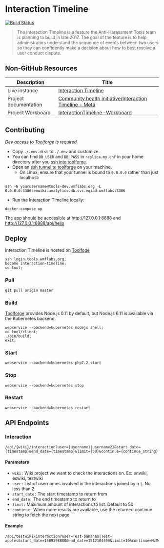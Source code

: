 # Interaction Timeline
[![Build Status](https://travis-ci.org/wikimedia/InteractionTimeline.svg?branch=master)](https://travis-ci.org/wikimedia/InteractionTimeline)

> The Interaction Timeline is a feature the Anti-Harassment Tools team is
> planning to build in late 2017. The goal of the feature is to help
> administrators understand the sequence of events between two users so
> they can confidently make a decision about how to best resolve a user conduct
> dispute.

## Non-GitHub Resources

Description | Title
----------- | --------
Live instance | [Interaction Timeline][t2]
Project documentation | [Community health initiative/Interaction Timeline - Meta][t2]
Project Workboard | [InteractionTimeline · Workboard][t3]

[t1]: https://tools.wmflabs.org/interaction-timeline/
[t2]: https://meta.wikimedia.org/wiki/Community_health_initiative/Interaction_Timeline
[t3]: https://phabricator.wikimedia.org/tag/interactiontimeline/

## Contributing
*Dev access to Toolforge is required.*
- Copy `./.env.dist` to `./.env` and customize.
- You can find `DB_USER` and `DB_PASS` in `replica.my.cnf` in your home directory after you [ssh into toolforge](https://wikitech.wikimedia.org/wiki/Help:Access#Accessing_Toolforge_instances).
- Open an [ssh tunnel to toolforge](https://wikitech.wikimedia.org/wiki/Help:Toolforge/Database#SSH_tunneling_for_local_testing_which_makes_use_of_Wiki_Replica_databases) on your machine.
  - On Linux, ensure that your tunnel is bound to `0.0.0.0` rather than just localhost:
```
ssh -N yourusername@tools-dev.wmflabs.org -L 0.0.0.0:3306:enwiki.analytics.db.svc.eqiad.wmflabs:3306
```
- Run the Interaction Timeline locally:
```
docker-compose up
```
The app should be accessible at <http://127.0.0.1:8888> and <http://127.0.0.1:8888/api/hello>

## Deploy
Interaction Timeline is hosted on [Toolfoge](https://tools.wmflabs.org)
```
ssh login.tools.wmflabs.org;
become interaction-timeline;
cd tool;
```

### Pull
```
git pull origin master
```

### Build
[Toolforge](https://tools.wmflabs.org) provides Node.js 0.11 by default, but
Node.js 6.11 is available via the Kubernetes backend.
```
webservice --backend=kubernetes nodejs shell;
cd tool/client;
./bin/build;
exit;
```

### Start
```
webservice --backend=kubernetes php7.2 start
```

### Stop
```
webservice --backend=kubernetes stop
```

### Restart
```
webservice --backend=kubernetes restart
```

## API Endpoints
### Interaction
```
/api/{wiki}/interaction?user={username1|username2}&start_date={timestamp}&end_date={timestamp}&limit={50}&continue={continue_string}
```
#### Parameters
* `wiki:` Wiki project we want to check the interactions on. Ex: enwiki, eswiki, testwiki
* `user:` List of usernames involved in the interactions joined by a `|`. No less than 2
* `start_date:` The start timestamp to return from
* `end_date:` The end timestamp to return to
* `limit:` Maximum amount of interactions to list. Default to 50
* `continue:` When more results are available, use the returned continue string to fetch the next page

#### Example
```
/api/testwiki/interaction?user=Test-bananas|Test-apples&start_date=1509508800&end_date=1512104400&limit=10&continue=MzM4NTEy
```
